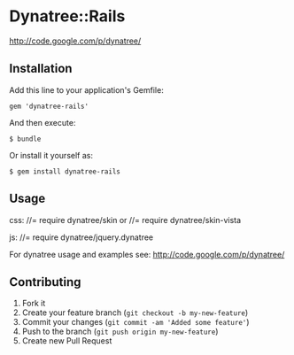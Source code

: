 # Dynatree::Rails

http://code.google.com/p/dynatree/

## Installation

Add this line to your application's Gemfile:

    gem 'dynatree-rails'

And then execute:

    $ bundle

Or install it yourself as:

    $ gem install dynatree-rails

## Usage

css:
    //= require dynatree/skin
or
    //= require dynatree/skin-vista
    
js:
    //= require dynatree/jquery.dynatree

For dynatree usage and examples see: http://code.google.com/p/dynatree/
    
## Contributing

1. Fork it
2. Create your feature branch (`git checkout -b my-new-feature`)
3. Commit your changes (`git commit -am 'Added some feature'`)
4. Push to the branch (`git push origin my-new-feature`)
5. Create new Pull Request
